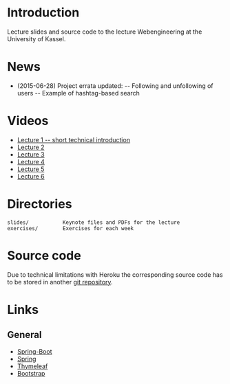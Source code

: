 # Introduction

Lecture slides and source code to the lecture Webengineering at the University of Kassel.

# News

- (2015-06-28) Project errata updated:
-- Following and unfollowing of users
-- Example of hashtag-based search

# Videos

- [Lecture 1 -- short technical introduction](https://www.youtube.com/watch?v=frDUiyJ7hDk)
- [Lecture 2](https://www.youtube.com/watch?v=BNcWfW0yyVk)
- [Lecture 3](https://www.youtube.com/watch?v=te5xsNmowb4)
- [Lecture 4](https://www.youtube.com/watch?v=7ismWCTc-r0)
- [Lecture 5](https://www.youtube.com/watch?v=OdYsEbu0Pjw)
- [Lecture 6](https://www.youtube.com/watch?v=PcnzOx1v-s4)

# Directories

    slides/           Keynote files and PDFs for the lecture
    exercises/        Exercises for each week

# Source code

Due to technical limitations with Heroku the corresponding source code has to be stored in another [git repository](https://github.com/micromata/webengineering-2015-ss-demo).

# Links

## General

- [Spring-Boot](http://docs.spring.io/spring-boot/docs/1.2.4.BUILD-SNAPSHOT/reference/htmlsingle/)
- [Spring](https://spring.io/)
- [Thymeleaf](http://www.thymeleaf.org/)
- [Bootstrap](http://getbootstrap.com)
